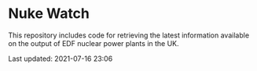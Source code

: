 # Nuke Watch

This repository includes code for retrieving the latest information available on the output of EDF nuclear power plants in the UK.

Last updated: 2021-07-16 23:06